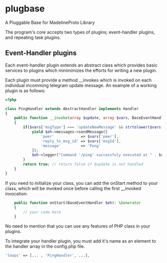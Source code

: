 # plugbase

A Pluggable Base for MadelineProto Library 

The program's core accepts two types of plugins; event-handler plugins, and repeating task plugins.

## Event-Handler plugins

Each event-handler plugin extends an abstract class which provides basic services to plugins which minimimizes the efforts for writing a new plugin.

Each plugin must provide a method __invokes which is invoked on each individual incomming telegram update message. An example of a working plugin is as follows:

```php
<?php

class PingHandler extends AbstractHandler implements Handler
{
    public function __invoke(array $update, array $vars, BaseEventHandler $eh): \Generator
    {
        if($vars['msgType'] === 'updateNewMessage' && strtolower($vars['msgText']) === 'ping') {
            yield $eh->messages->sendMessage([
                'peer'            => $vars['peer'],
                'reply_to_msg_id' => $vars['msgId'],
                'message'         => 'Pong'
            ]);
            $eh->logger("Command '/ping' successfuly executed at " . $eh->formatTime() . '!');
        }
        return true; // return false if $update is not handled
    }
}
```
If you need to initialize your class, you can add the onStart method to your class, which will be invoked once before calling the first __invoked invocation:

```php
    public function onStart(BaseEventHandler $eh): \Generator
    {
        // your code here
    }
```

No need to mention that you can use any features of PHP class in your plugins.

To integrate your handler plugin, you must add it's name as an element to the handler array in the config.php file.

```php
'loops' => [... , 'PingHandler', ...],
```


